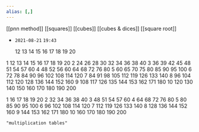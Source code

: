 ```yaml
---
alias: [,]
---
```

[[pnn method]] [[squares]] [[cubes]] [[cubes & dices]] [[square root]]


- `2021-08-21` `19:43`
	
	12	13	14	15	16	17	18	19	20

1	12	13	14	15	16	17	18	19	20
2	24	26	28	30	32	34	36	38	40
3	36	39	42	45	48	51	54	57	60
4	48	52	56	60	64	68	72	76	80
5	60	65	70	75	80	85	90	95	100
6	72	78	84	90	96	102	108	114	120
7	84	91	98	105	112	119	126	133	140
8	96	104	112	120	128	136	144	152	160
9	108	117	126	135	144	153	162	171	180
10	120	130	140	150	160	170	180	190	200

1	16	17	18	19	20
2	32	34	36	38	40
3	48	51	54	57	60
4	64	68	72	76	80
5	80	85	90	95	100
6	96	102	108	114	120
7	112	119	126	133	140
8	128	136	144	152	160
9	144	153	162	171	180
10	160	170	180	190	200	
	
	
```query
"multiplication tables"
```